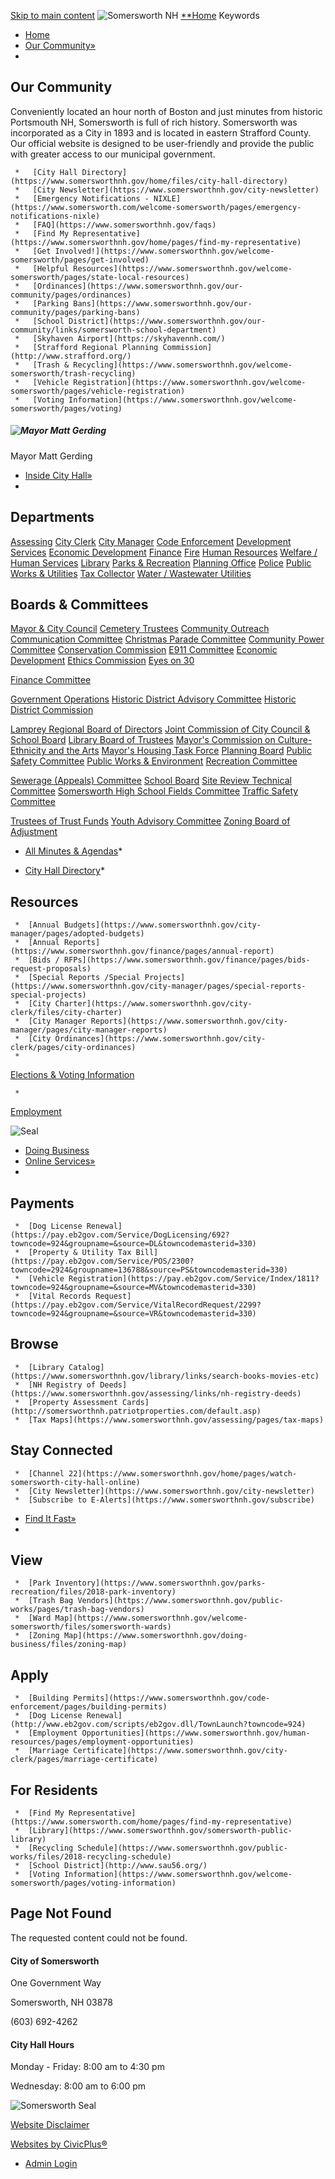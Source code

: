   [Skip to main content](#main)   ![Somersworth NH](https://www.somersworthnh.gov/sites/all/themes/custom/sites/somersworthnh/vts_somersworthnh/logo.png)   [**Home](https://www.somersworthnh.gov/)  Keywords 

 *  [Home](/) 
 *  [Our Community»](/welcome-somersworth) 
   *      

## Our Community    

 Conveniently located an hour north of Boston and just minutes from historic Portsmouth NH, Somersworth is full of rich history. Somersworth was incorporated as a City in 1893 and is located in eastern Strafford County. Our official website is designed to be user-friendly and provide the public with greater access to our municipal government.     

     

     *   [City Hall Directory](https://www.somersworthnh.gov/home/files/city-hall-directory)  
     *   [City Newsletter](https://www.somersworthnh.gov/city-newsletter)  
     *   [Emergency Notifications - NIXLE](https://www.somersworth.com/welcome-somersworth/pages/emergency-notifications-nixle)  
     *   [FAQ](https://www.somersworthnh.gov/faqs)  
     *   [Find My Representative](https://www.somersworthnh.gov/home/pages/find-my-representative)  
     *   [Get Involved!](https://www.somersworthnh.gov/welcome-somersworth/pages/get-involved)  
     *   [Helpful Resources](https://www.somersworthnh.gov/welcome-somersworth/pages/state-local-resources)  
     *   [Ordinances](https://www.somersworthnh.gov/our-community/pages/ordinances)  
     *   [Parking Bans](https://www.somersworthnh.gov/our-community/pages/parking-bans)  
     *   [School District](https://www.somersworthnh.gov/our-community/links/somersworth-school-department)  
     *   [Skyhaven Airport](https://skyhavennh.com/)  
     *   [Strafford Regional Planning Commission](http://www.strafford.org/)  
     *   [Trash & Recycling](https://www.somersworthnh.gov/welcome-somersworth/trash-recycling)  
     *   [Vehicle Registration](https://www.somersworthnh.gov/welcome-somersworth/pages/vehicle-registration)  
     *   [Voting Information](https://www.somersworthnh.gov/welcome-somersworth/pages/voting)      

#####  ![Mayor Matt Gerding](https://www.somersworthnh.gov/sites/g/files/vyhlif1226/f/resize/imce/mattgerdingmayor_1-299x299.jpeg)     

Mayor Matt Gerding    

 *  [Inside City Hall»](/city-hall-directory) 
   *      

## Departments    

  [Assessing](https://www.somersworthnh.gov/assessing)   [City Clerk](https://www.somersworthnh.gov/city-clerk)   [City Manager](https://www.somersworthnh.gov/city-manager)   [Code Enforcement](https://www.somersworthnh.gov/code-enforcement)   [Development Services](https://www.somersworthnh.gov/development-services)   [Economic Development](https://www.somersworthnh.gov/economic-development)   [Finance](https://www.somersworthnh.gov/finance)   [Fire](https://www.somersworthnh.gov/fire)   [Human Resources](https://www.somersworthnh.gov/human-resources)   [Welfare / Human Services](https://www.somersworthnh.gov/human-services-welfare)   [Library](https://www.somersworthnh.gov/somersworth-public-library)   [Parks & Recreation](https://www.somersworthnh.gov/parks-recreation)   [Planning Office](https://www.somersworthnh.gov/planning-office)   [Police](https://www.somersworthnh.gov/police)   [Public Works & Utilities](https://www.somersworthnh.gov/public-works)   [Tax Collector](https://www.somersworthnh.gov/tax-collector)   [Water / Wastewater Utilities](https://www.somersworthnh.gov/water-wastewater-utilities)      

## Boards & Committees    

  [Mayor & City Council](https://www.somersworthnh.gov/mayor-city-council)   [Cemetery Trustees](https://www.somersworthnh.gov/cemetery-trustees)   [Community Outreach Communication Committee](https://www.somersworthnh.gov/community-outreach-and-communication-committee)   [Christmas Parade Committee](https://www.somersworthnh.gov/christmas-parade-committee)   [Community Power Committee](https://www.somersworthnh.gov/community-power-coalition-new-hampshire)   [Conservation Commission](https://www.somersworthnh.gov/conservation-commission)   [E911 Committee](https://www.somersworthnh.gov/e911-committee)   [Economic Development](https://www.somersworthnh.gov/economic-development-committee)   [Ethics Commission](https://www.somersworthnh.gov/ethics-commission)   [Eyes on 30](https://www.somersworthnh.gov/eyes-30)     

 [Finance Committee](https://www.somersworthnh.gov/finance-committee)     

 [Government Operations](https://www.somersworthnh.gov/government-operations)   [Historic District Advisory Committee](https://www.somersworthnh.gov/historic-district-advisory-committee)   [Historic District Commission](https://www.somersworthnh.gov/historic-district-commission)     

 [Lamprey Regional Board of Directors](https://www.somersworth.com/lamprey-regional-board-directors)   [Joint Commission of City Council & School Board](https://www.somersworthnh.gov/joint-commission-city-council-school-board)   [Library Board of Trustees](https://www.somersworthnh.gov/library-trustees)   [Mayor's Commission on Culture-Ethnicity and the Arts](https://www.somersworthnh.gov/mayors-commission-culture-ethnicity-and-arts)   [Mayor's Housing Task Force](https://www.somersworthnh.gov/mayors-housing-task-force)   [Planning Board](https://www.somersworthnh.gov/planning-board)   [Public Safety Committee](https://www.somersworthnh.gov/public-safety-committee)   [Public Works & Environment](https://www.somersworthnh.gov/public-works-environment-committee)   [Recreation Committee](https://www.somersworthnh.gov/recreation-committee)     

 [Sewerage (Appeals) Committee](https://www.somersworth.com/sewer-appeals-committee)   [School Board](https://www.somersworthnh.gov/school-board)   [Site Review Technical Committee](https://www.somersworthnh.gov/site-review-technical-committee)   [Somersworth High School Fields Committee](https://www.somersworthnh.gov/somersworth-high-school-fields-committee)   [Traffic Safety Committee](https://www.somersworthnh.gov/traffic-safety-committee)     

 [Trustees of Trust Funds](https://www.somersworthnh.gov/trustees-trust-funds)   [Youth Advisory Committee](https://www.somersworthnh.gov/youth-advisory-committee)   [Zoning Board of Adjustment](https://www.somersworthnh.gov/zoning-board-adjustment)      

 * [ All Minutes & Agendas](https://www.somersworthnh.gov/minutes-and-agendas)*     

  * [ City Hall Directory](https://www.somersworthnh.gov/city-hall-directory)*      

     

## Resources    

     *  [Annual Budgets](https://www.somersworthnh.gov/city-manager/pages/adopted-budgets) 
     *  [Annual Reports](https://www.somersworthnh.gov/finance/pages/annual-report) 
     *  [Bids / RFPs](https://www.somersworthnh.gov/finance/pages/bids-request-proposals) 
     *  [Special Reports /Special Projects](https://www.somersworthnh.gov/city-manager/pages/special-reports-special-projects) 
     *  [City Charter](https://www.somersworthnh.gov/city-clerk/files/city-charter) 
     *  [City Manager Reports](https://www.somersworthnh.gov/city-manager/pages/city-manager-reports) 
     *  [City Ordinances](https://www.somersworthnh.gov/city-clerk/pages/city-ordinances) 
     *       

 [Elections & Voting Information](https://www.somersworthnh.gov/welcome-somersworth/pages/elections-voting)       

     *       

 [Employment](https://www.somersworthnh.gov/human-resources/pages/employment-opportunities)       

 ![Seal](https://www.somersworthnh.gov/sites/g/files/vyhlif1226/f/resize/imce/city_seal_0-90x90.png)     

 *  [Doing Business](http://www.somersworthonthemove.com) 
 *  [Online Services»](/home/pages/online-services) 
   *      

## Payments    

     *  [Dog License Renewal](https://pay.eb2gov.com/Service/DogLicensing/692?towncode=924&groupname=&source=DL&towncodemasterid=330) 
     *  [Property & Utility Tax Bill](https://pay.eb2gov.com/Service/POS/2300?towncode=2924&groupname=136788&source=PS&towncodemasterid=330) 
     *  [Vehicle Registration](https://pay.eb2gov.com/Service/Index/1811?towncode=924&groupname=&source=MV&towncodemasterid=330) 
     *  [Vital Records Request](https://pay.eb2gov.com/Service/VitalRecordRequest/2299?towncode=924&groupname=&source=VR&towncodemasterid=330)      

## Browse    

     *  [Library Catalog](https://www.somersworthnh.gov/library/links/search-books-movies-etc) 
     *  [NH Registry of Deeds](https://www.somersworthnh.gov/assessing/links/nh-registry-deeds) 
     *  [Property Assessment Cards](http://somersworthnh.patriotproperties.com/default.asp) 
     *  [Tax Maps](https://www.somersworthnh.gov/assessing/pages/tax-maps)      

## Stay Connected    

     *  [Channel 22](https://www.somersworthnh.gov/home/pages/watch-somersworth-city-hall-online) 
     *  [City Newsletter](https://www.somersworthnh.gov/city-newsletter) 
     *  [Subscribe to E-Alerts](https://www.somersworthnh.gov/subscribe)  
 *  [Find It Fast»](/find-it-fast) 
   *      

## View    

     *  [Park Inventory](https://www.somersworthnh.gov/parks-recreation/files/2018-park-inventory) 
     *  [Trash Bag Vendors](https://www.somersworthnh.gov/public-works/pages/trash-bag-vendors) 
     *  [Ward Map](https://www.somersworthnh.gov/welcome-somersworth/files/somersworth-wards) 
     *  [Zoning Map](https://www.somersworthnh.gov/doing-business/files/zoning-map)      

## Apply    

     *  [Building Permits](https://www.somersworthnh.gov/code-enforcement/pages/building-permits) 
     *  [Dog License Renewal](http://www.eb2gov.com/scripts/eb2gov.dll/TownLaunch?towncode=924) 
     *  [Employment Opportunities](https://www.somersworthnh.gov/human-resources/pages/employment-opportunities) 
     *  [Marriage Certificate](https://www.somersworthnh.gov/city-clerk/pages/marriage-certificate)      

## For Residents    

     *  [Find My Representative](https://www.somersworth.com/home/pages/find-my-representative) 
     *  [Library](https://www.somersworthnh.gov/somersworth-public-library) 
     *  [Recycling Schedule](https://www.somersworthnh.gov/public-works/files/2018-recycling-schedule) 
     *  [School District](http://www.sau56.org/) 
     *  [Voting Information](https://www.somersworthnh.gov/welcome-somersworth/pages/voting-information)  

## Page Not Found

The requested content could not be found.

#### City of Somersworth

One Government Way

Somersworth, NH 03878

(603) 692-4262

#### City Hall Hours

Monday - Friday: 8:00 am to 4:30 pm

Wednesday: 8:00 am to 6:00 pm

 

 ![Somersworth Seal](https://www.somersworthnh.gov/sites/g/files/vyhlif1226/f/resize/imce/seal_1-110x108.png) 

 [Website Disclaimer](https://www.somersworthnh.gov/home/pages/website-disclaimer) 

 [Websites by CivicPlus®](https://www.civicplus.com/) 

 *  [Admin Login](/user/login?current=mayor-city-council/richard-r-michaud) 
 